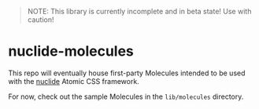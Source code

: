 > NOTE: This library is currently incomplete and in beta state! Use with caution!

# nuclide-molecules

This repo will eventually house first-party Molecules intended to be used with the
[nuclide](https://github.com/jkymarsh/nuclide) Atomic CSS framework.

For now, check out the sample Molecules in the `lib/molecules` directory.
